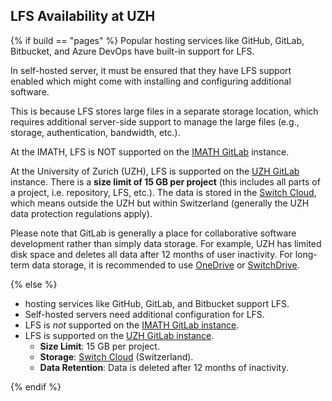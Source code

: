 ## <i class="fab fa-git"></i> LFS Availability at UZH

{% if build == "pages" %}
Popular <i class="fab fa-git"></i> hosting services like GitHub, GitLab, Bitbucket, and Azure DevOps have built-in support for <i class="fab fa-git"></i> LFS.

In self-hosted <i class="fab fa-git"></i> server, it must be ensured that they have <i class="fab fa-git"></i> LFS support enabled which might come with installing and configuring additional software.

This is because <i class="fab fa-git"></i> LFS stores large files in a separate storage location, which requires additional server-side support to manage the large files (e.g., storage, authentication, bandwidth, etc.).

At the IMATH, <i class="fab fa-git"></i> LFS is NOT supported on the [IMATH GitLab](https://gitlab.imath.uzh.ch) instance.

At the University of Zurich (UZH), <i class="fab fa-git"></i> LFS is supported on the [UZH GitLab](https://gitlab.uzh.ch) instance.
There is a **size limit of 15 GB per project** (this includes all parts of a project, i.e. <i class="fab fa-git"></i> repository, LFS, etc.). 
The data is stored in the [Switch Cloud](https://www.switch.ch/en/competencies/cloud), which means outside the UZH but within Switzerland (generally the UZH data protection regulations apply).

Please note that GitLab is generally a place for collaborative software development rather than simply data storage. 
For example, UZH has limited disk space and deletes all data after 12 months of user inactivity. 
For long-term data storage, it is recommended to use [OneDrive](https://uzh-my.sharepoint.com/my) or [SwitchDrive](https://drive.switch.ch/).

{% else %}

- <i class="fab fa-git"></i> hosting services like GitHub, GitLab, and Bitbucket support <i class="fab fa-git"></i> LFS.
- Self-hosted <i class="fab fa-git"></i> servers need additional configuration for <i class="fab fa-git"></i> LFS.
- <i class="fab fa-git"></i> LFS is _not_ supported on the [IMATH GitLab instance](https://git.math.uzh.ch/).
- <i class="fab fa-git"></i> LFS is supported on the [UZH GitLab instance](https://gitlab.uzh.ch/).
  - **Size Limit**: 15 GB per project.
  - **Storage**: [Switch Cloud](https://www.switch.ch/en/competencies/cloud) (Switzerland).
  - **Data Retention**: Data is deleted after 12 months of inactivity.

{% endif %}